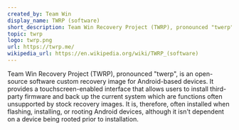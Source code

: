 ```yaml
---
created_by: Team Win
display_name: TWRP (software)
short_description: Team Win Recovery Project (TWRP), pronounced "twerp", is an open-source software custom recovery image for Android-based devices.
topic: twrp
logo: twrp.png
url: https://twrp.me/
wikipedia_url: https://en.wikipedia.org/wiki/TWRP_(software)
---
```


Team Win Recovery Project (TWRP), pronounced "twerp", is an open-source software custom recovery image for Android-based devices. It provides a touchscreen-enabled interface that allows users to install third-party firmware and back up the current system which are functions often unsupported by stock recovery images. It is, therefore, often installed when flashing, installing, or rooting Android devices, although it isn't dependent on a device being rooted prior to installation.
